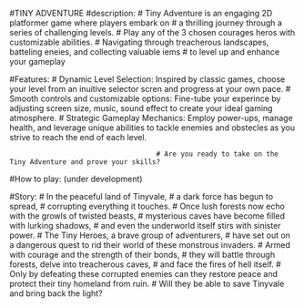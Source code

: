 #TINY ADVENTURE
#description: 
	# Tiny Adventure is an engaging 2D platformer game where players embark on
	# a thrilling journey through a series of challenging levels.
	# Play any of the 3 chosen courages heros with customizable abilities.
	# Navigating through treacherous landscapes, batteling eneies, and collecting valuable iems
	# to level up and enhance your gameplay
	
	
#Features:
	# Dynamic Level Selection: Inspired by classic games, choose your level from an inuitive selector scren and progress at your own pace.
	# Smooth controls and customizable options: Fine-tube your experince by adjusting screen size, music, sound effect to create your ideal gaming atmosphere.
	# Strategic Gameplay Mechanics: Employ power-ups, manage health, and leverage unique abilities to tackle enemies and obstecles as you strive to reach the end of each level.
										
										# Are you ready to take on the Tiny Adventure and prove your skills?

#How to play: (under development)
	



#Story:
	# In the peaceful land of Tinyvale, 
	# a dark force has begun to spread, 
	# corrupting everything it touches. 
	# Once lush forests now echo with the growls of twisted beasts, 
	# mysterious caves have become filled with lurking shadows, 
	# and even the underworld itself stirs with sinister power. 
	# The Tiny Heroes, a brave group of adventurers, 
	# have set out on a dangerous quest to rid their world of these monstrous invaders. 
	# Armed with courage and the strength of their bonds, 
	# they will battle through forests, delve into treacherous caves, 
	# and face the fires of hell itself. 
	# Only by defeating these corrupted enemies can they restore peace and protect their tiny homeland from ruin. 
	# Will they be able to save Tinyvale and bring back the light?